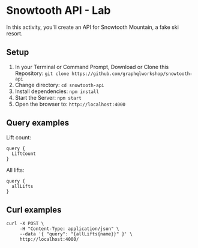 # Snowtooth API - Lab

In this activity, you'll create an API for Snowtooth Mountain, a fake ski resort.

## Setup

1. In your Terminal or Command Prompt, Download or Clone this Repository: `git clone https://github.com/graphqlworkshop/snowtooth-api`
2. Change directory: `cd snowtooth-api`
3. Install dependencies: `npm install`
4. Start the Server: `npm start`
5. Open the browser to: `http://localhost:4000`

## Query examples
Lift count:
```
query {
  LiftCount
}
```

All lifts:
```
query {
  allLifts
}
```

## Curl examples
```
curl -X POST \
     -H "Content-Type: application/json" \
     --data '{ "query": "{allLifts{name}}" }' \
     http://localhost:4000/
```
